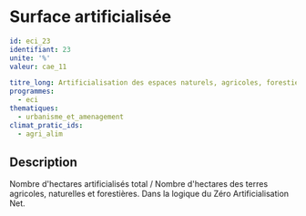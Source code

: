 # Surface artificialisée
```yaml
id: eci_23
identifiant: 23
unite: '%'
valeur: cae_11

titre_long: Artificialisation des espaces naturels, agricoles, forestiers (ha)
programmes:
  - eci
thematiques:
  - urbanisme_et_amenagement
climat_pratic_ids:
  - agri_alim
```
## Description
Nombre d'hectares artificialisés total / Nombre d'hectares des terres agricoles, naturelles et forestières.
Dans la logique du Zéro Artificialisation Net.
